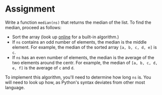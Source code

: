 # Assignment

Write a function `median(ns)` that returns the median of the list. To find the median, proceed as follows:

* Sort the array (look up [online](https://docs.python.org/3/library/stdtypes.html) for a built-in algorithm.)
* If `ns` contains an odd number of elements, the median is the middle element. For example, the median of the sorted array `[a, b, c, d, e]` is `c`.
* If `ns` has an even number of elements, the median is the average of the two elements around the centr. For example, the median of `[a, b, c, d, e, f]` is the average of `c` and `d`.

To implement this algorithm, you'll need to determine how long `ns` is.
You will need to look up how, as Python's syntax deviates from other most language.
